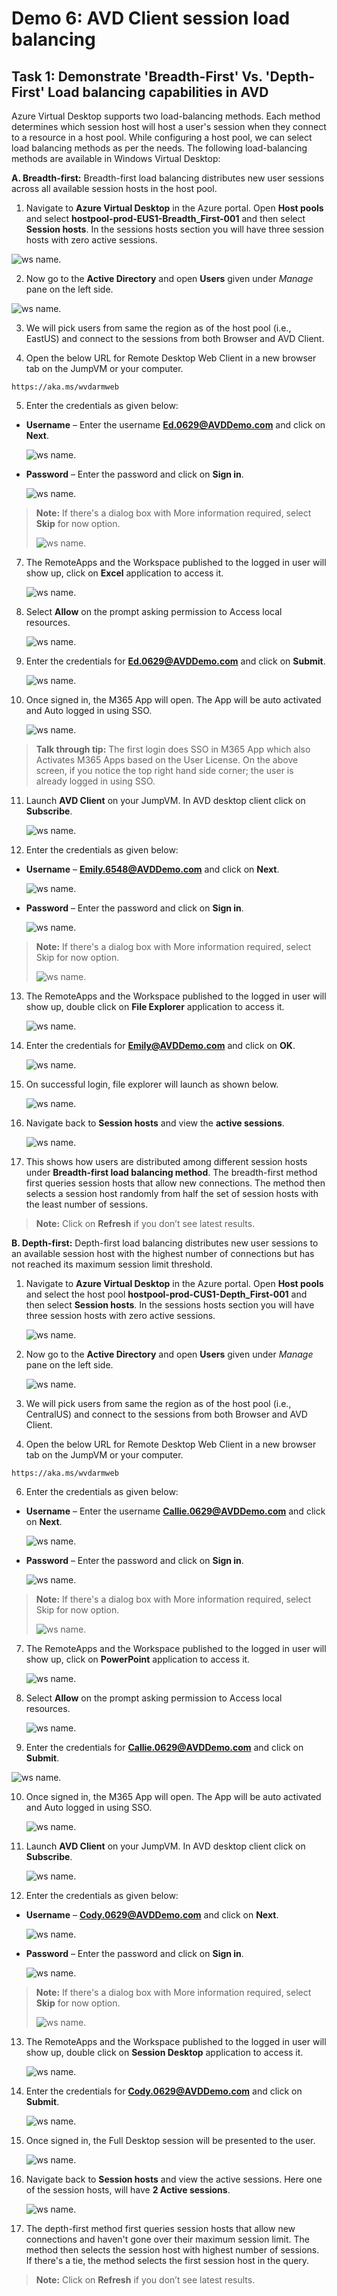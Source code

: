 # **Demo 6: AVD Client session load balancing**

## **Task 1: Demonstrate 'Breadth-First' Vs. 'Depth-First' Load balancing capabilities in AVD**

Azure Virtual Desktop supports two load-balancing methods. Each method determines which session host will host a user's session when they connect to a resource in a host pool. While configuring a host pool, we can select load balancing methods as per the needs.
The following load-balancing methods are available in Windows Virtual Desktop:

**A. Breadth-first:** Breadth-first load balancing distributes new user sessions across all available session hosts in the host pool.

1.	Navigate to **Azure Virtual Desktop** in the Azure portal. Open **Host pools** and select **hostpool-prod-EUS1-Breadth_First-001** and then select **Session hosts**. In the sessions hosts section you will have three session hosts with zero active sessions.

![ws name.](media/demo01.png)
    
2.	Now go to the **Active Directory** and open **Users** given under _Manage_ pane on the left side. 

![ws name.](media/demo02.png)
    
3.	We will pick users from same the region as of the host pool (i.e., EastUS) and connect to the sessions from both Browser and AVD Client.
    
4.	Open the below URL for Remote Desktop Web Client in a new browser tab on the JumpVM or your computer.
   
```
https://aka.ms/wvdarmweb
```
    
5.	Enter the credentials as given below:

  * **Username** – Enter the username **Ed.0629@AVDDemo.com** and click on **Next**.

    ![ws name.](media/demo03.png)
    
  * **Password** – Enter the password and click on **Sign in**.

    ![ws name.](media/demo04.png)
    
    
> **Note:** If there's a dialog box with More information required, select **Skip** for now option.
>    
>    ![ws name.](media/img3.png)
>

7. The RemoteApps and the Workspace published to the logged in user will show up, click on **Excel** application to access it.

    ![ws name.](media/demo05.png)

8. Select **Allow** on the prompt asking permission to Access local resources.
           
    ![ws name.](media/demo06.png)
    
9. Enter the credentials for **Ed.0629@AVDDemo.com** and click on **Submit**.
 
    ![ws name.](media/demo07.png)
    
10.	Once signed in, the M365 App will open. The App will be auto activated and Auto logged in using SSO. 

    ![ws name.](media/demo08.png)
    
> **Talk through tip:** The first login does SSO in M365 App which also Activates M365 Apps based on the User License. On the above screen, if you notice the top right hand side corner; the user is already logged in using SSO.

11.	Launch **AVD Client** on your JumpVM. In AVD desktop client click on **Subscribe**. 

    ![ws name.](media/demo09.png)
    
12.	Enter the credentials as given below:
  
  * **Username** – **Emily.6548@AVDDemo.com** and click on **Next**. 

    ![ws name.](media/demo10.png)
    
  * **Password** – Enter the password and click on **Sign in**.

    ![ws name.](media/demo11.png)
    
> **Note:** If there's a dialog box with More information required, select Skip for now option.
>    
>    ![ws name.](media/img3.png)
>

13.	The RemoteApps and the Workspace published to the logged in user will show up, double click on **File Explorer** application to access it.

    ![ws name.](media/demo12.png)

14.	Enter the credentials for **Emily@AVDDemo.com** and click on **OK**.
 
    ![ws name.](media/demo13.png)

15.	On successful login, file explorer will launch as shown below.
 
    ![ws name.](media/demo14.png)

16.	Navigate back to **Session hosts**  and view the **active sessions**. 

    ![ws name.](media/demo15.png)

17.	This shows how users are distributed among different session hosts under **Breadth-first load balancing method**. The breadth-first method first queries session hosts that allow new connections. The method then selects a session host randomly from half the set of session hosts with the least number of sessions.

> **Note:** Click on **Refresh** if you don’t see latest results.
  


**B. Depth-first:** Depth-first load balancing distributes new user sessions to an available session host with the highest number of connections but has not reached its maximum session limit threshold.


1.	Navigate to **Azure Virtual Desktop** in the Azure portal. Open **Host pools** and select the host pool **hostpool-prod-CUS1-Depth_First-001** and then select **Session hosts**. In the sessions hosts section you will have three session hosts with zero active sessions.
 
    ![ws name.](media/demo16.png)

3.	Now go to the **Active Directory** and open **Users** given under _Manage_ pane on the left side. 
 
    ![ws name.](media/demo02.png)

4.	We will pick users from same the region as of the host pool (i.e., CentralUS) and connect to the sessions from both Browser and AVD Client.

5.	Open the below URL for Remote Desktop Web Client in a new browser tab on the JumpVM or your computer.

```
https://aka.ms/wvdarmweb
```

6.	Enter the credentials as given below:

  * **Username** – Enter the username **Callie.0629@AVDDemo.com** and click on **Next**.

    ![ws name.](media/demo17.png)

  * **Password** – Enter the password and click on **Sign in**.
  
    ![ws name.](media/demo18.png)


> **Note:** If there's a dialog box with More information required, select Skip for now option.
>    
>    ![ws name.](media/img3.png)
>

7.	The RemoteApps and the Workspace published to the logged in user will show up, click on **PowerPoint** application to access it.
 
    ![ws name.](media/demo19.png)

8.	Select **Allow** on the prompt asking permission to Access local resources.
 
    ![ws name.](media/demo06.png)

9.	 Enter the credentials for **Callie.0629@AVDDemo.com** and click on **Submit**. 

   ![ws name.](media/demo20.png)

10.	Once signed in, the M365 App will open. The App will be auto activated and Auto logged in using SSO.

    ![ws name.](media/demo21.png)

11.	Launch **AVD Client** on your JumpVM. In AVD desktop client click on **Subscribe**.
 
    ![ws name.](media/demo09.png)

12.	Enter the credentials as given below:

  * **Username** – **Cody.0629@AVDDemo.com** and click on **Next**. 

    ![ws name.](media/demo22.png)

  * **Password** – Enter the password and click on **Sign in**.
 
    ![ws name.](media/demo23.png)


> **Note:** If there's a dialog box with More information required, select **Skip** for now option.
>
>   ![ws name.](media/img3.png)
>

13.	The RemoteApps and the Workspace published to the logged in user will show up, double click on **Session Desktop** application to access it.
 
    ![ws name.](media/demo24.png)

14.	Enter the credentials for **Cody.0629@AVDDemo.com** and click on **Submit**.
 
    ![ws name.](media/demo25.png)

15.	Once signed in, the Full Desktop session will be presented to the user.
 
    ![ws name.](media/demo26.png)

16.	Navigate back to **Session hosts** and view the active sessions. Here one of the session hosts, will have **2 Active sessions**. 

    ![ws name.](media/demo27.png)

17.	The depth-first method first queries session hosts that allow new connections and haven't gone over their maximum session limit. The method then selects the session host with highest number of sessions. If there's a tie, the method selects the first session host in the query.
 
> **Note:** Click on **Refresh** if you don’t see latest results.

